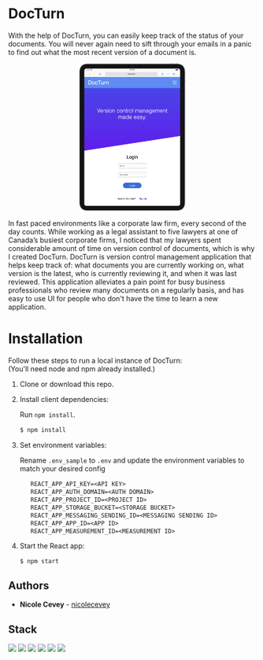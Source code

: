 # DocTurn

With the help of DocTurn, you can easily keep track of the status of your documents. You will never again need to sift through your emails in a panic to find out what the most recent version of a document is.

<div align="center">
   <img src="./demo/Sizzy-iPad-Pro-11.png" height="300rem" alt="DocTurn Ipad demo" display="flex"/>
   </div>


In fast paced environments like a corporate law firm, every second of the day counts. While working as a legal assistant to five lawyers at one of Canada’s busiest corporate firms, I noticed that my lawyers spent considerable amount of time on version control of documents, which is why I created DocTurn. DocTurn is version control management application that helps keep track of: what documents you are currently working on, what version is the latest, who is currently reviewing it, and when it was last reviewed. This application alleviates a pain point for busy business professionals who review many documents on a regularly basis, and has easy to use UI for people who don't have the time to learn a new application.

# Installation

Follow these steps to run a local instance of DocTurn:  
(You'll need node and npm already installed.)

1. Clone or download this repo.

2. Install client dependencies:  
   
   Run `npm install`.
   ```bash    
   $ npm install
   ```
3. Set environment variables:  
   
   Rename `.env_sample` to `.env` and update the environment variables to match your desired config

   ```shell
      REACT_APP_API_KEY=<API KEY>
      REACT_APP_AUTH_DOMAIN=<AUTH DOMAIN>
      REACT_APP_PROJECT_ID=<PROJECT ID>
      REACT_APP_STORAGE_BUCKET=<STORAGE BUCKET>
      REACT_APP_MESSAGING_SENDING_ID=<MESSAGING SENDING ID>
      REACT_APP_APP_ID=<APP ID>
      REACT_APP_MEASUREMENT_ID=<MEASUREMENT ID>
   ```

4. Start the React app:
    ```bash
    $ npm start
    ```
    
## Authors

- **Nicole Cevey** - [nicolecevey](https://github.com/nicolecevey)

## Stack

<img src="https://upload.wikimedia.org/wikipedia/commons/thumb/a/a7/React-icon.svg/2300px-React-icon.svg.png" width="15%"/> <img src="https://upload.wikimedia.org/wikipedia/commons/thumb/9/96/Sass_Logo_Color.svg/2560px-Sass_Logo_Color.svg.png" width="15%"/> <img src="https://seeklogo.com/images/F/firebase-logo-402F407EE0-seeklogo.com.png" width="11%"/> <img src="https://cdn.worldvectorlogo.com/logos/javascript-1.svg" width="11%"/> <img src="https://cdn.worldvectorlogo.com/logos/html-1.svg" width="11%"/> <img src="https://upload.wikimedia.org/wikipedia/commons/thumb/d/d5/CSS3_logo_and_wordmark.svg/1200px-CSS3_logo_and_wordmark.svg.png" width="11%"/>
